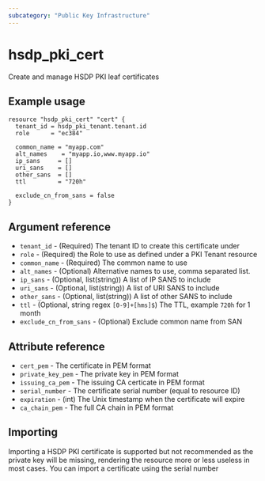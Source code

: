```yaml
---
subcategory: "Public Key Infrastructure"
---
```


# hsdp_pki_cert

Create and manage HSDP PKI leaf certificates

## Example usage

```hcl
resource "hsdp_pki_cert" "cert" {
  tenant_id = hsdp_pki_tenant.tenant.id
  role      = "ec384"
  
  common_name = "myapp.com"
  alt_names    = "myapp.io,www.myapp.io"
  ip_sans     = []
  uri_sans    = []
  other_sans  = []
  ttl         = "720h"
  
  exclude_cn_from_sans = false
}
```

## Argument reference

* `tenant_id` - (Required) The tenant ID to create this certificate under
* `role` - (Required) the Role to use as defined under a PKI Tenant resource
* `common_name` - (Required) The common name to use
* `alt_names` - (Optional) Alternative names to use, comma separated list.
* `ip_sans` - (Optional, list(string)) A list of IP SANS to include
* `uri_sans` - (Optional, list(string)) A list of URI SANS to include
* `other_sans` - (Optional, list(string)) A list of other SANS to include
* `ttl` - (Optional, string regex `[0-9]+[hms]$`) The TTL, example `720h` for 1 month
* `exclude_cn_from_sans` - (Optional) Exclude common name from SAN

## Attribute reference

* `cert_pem` - The certificate in PEM format
* `private_key_pem` - The private key in PEM format
* `issuing_ca_pem` - The issuing CA certicate in PEM format
* `serial_number` - The certificate serial number (equal to resource ID)
* `expiration` - (int) The Unix timestamp when the certificate will expire
* `ca_chain_pem` - The full CA chain in PEM format

## Importing

Importing a HSDP PKI certificate is supported but not recommended as the private key will be missing,
rendering the resource more or less useless in most cases. You can import a certificate using the serial number
